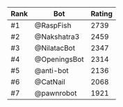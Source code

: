 Rank|Bot|Rating
---|---|---
#1|@RaspFish|2739
#2|@Nakshatra3|2459
#3|@NilatacBot|2347
#4|@OpeningsBot|2314
#5|@anti-bot|2136
#6|@CatNail|2068
#7|@pawnrobot|1921
